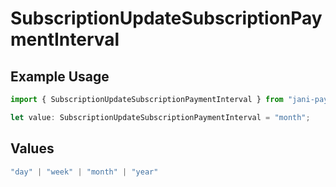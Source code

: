 # SubscriptionUpdateSubscriptionPaymentInterval

## Example Usage

```typescript
import { SubscriptionUpdateSubscriptionPaymentInterval } from "jani-payments/models/operations";

let value: SubscriptionUpdateSubscriptionPaymentInterval = "month";
```

## Values

```typescript
"day" | "week" | "month" | "year"
```